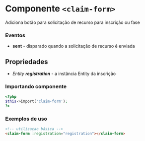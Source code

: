 # Componente `<claim-form>`
Adiciona botão para solicitação de recurso para inscrição ou fase

### Eventos
- **sent** - disparado quando a solicitação de recurso é enviada
  
## Propriedades
- *Entity **registration*** - a instância Entity da inscrição

### Importando componente
```PHP
<?php 
$this->import('claim-form');
?>
```
### Exemplos de uso
```HTML
<!-- utilizaçao básica -->
<claim-form :registration="registration"></claim-form>

```